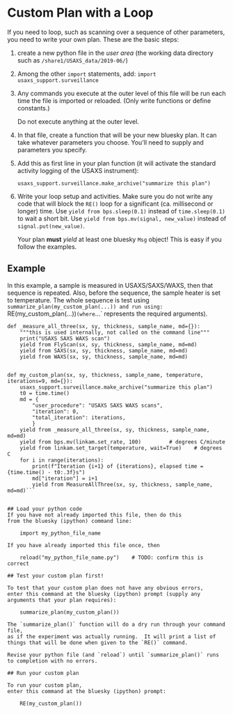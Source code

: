 # Custom Plan with a Loop

If you need to loop, such as scanning over a sequence of other parameters,
you need to write your own plan.  These are the basic steps:

1. create a new python file in the *user area* (the working data directory 
   such as `/share1/USAXS_data/2019-06/`)
1. Among the other `import` statements, add: `import usaxs_support.surveillance`
1. Any commands you execute at the outer level of this file will be run
   each time the file is imported or reloaded.  (Only write functions or
   define constants.)
   
   Do not execute anything at the outer level.
1. In that file, create a function that will be your new bluesky plan.
   It can take whatever parameters you choose.  You'll need to supply
   and parameters you specify.
1. Add this as first line in your plan function (it will activate the 
   standard activity logging of the USAXS instrument):

       usaxs_support.surveillance.make_archive("summarize this plan")

1. Write your loop setup and activities.  Make sure you do not write
   any code that will block the `RE()` loop for a significant 
   (ca. millisecond or longer) time.  Use `yield from bps.sleep(0.1)`
   instead of `time.sleep(0.1)` to wait a short bit.  Use 
   `yield from bps.mv(signal, new_value)` instead of 
   `signal.put(new_value)`.
   
   Your plan **must** *yield* at least one bluesky `Msg` object!
   This is easy if you follow the examples.

## Example

In this example, a sample is measured in USAXS/SAXS/WAXS, then that 
sequence is repeated.  Also, before the sequence, the sample heater 
is set to temperature.  The whole sequence is test using
`summarize_plan(my_custom_plan(...))
and run using:
`RE(my_custom_plan(...))` (where `...` represents the required arguments).

```
def _measure_all_three(sx, sy, thickness, sample_name, md={}):
    """this is used internally, not called on the command line"""
    print("USAXS SAXS WAXS scan")
    yield from FlyScan(sx, sy, thickness, sample_name, md=md)
    yield from SAXS(sx, sy, thickness, sample_name, md=md)
    yield from WAXS(sx, sy, thickness, sample_name, md=md)


def my_custom_plan(sx, sy, thickness, sample_name, temperature, iterations=9, md={}):
    usaxs_support.surveillance.make_archive("summarize this plan")
    t0 = time.time()
    md = {
        "user_procedure": "USAXS SAXS WAXS scans",
        "iteration": 0,
        "total_iteration": iterations,
        }
    yield from _measure_all_three(sx, sy, thickness, sample_name, md=md)
    yield from bps.mv(linkam.set_rate, 100)			# degrees C/minute
    yield from linkam.set_target(temperature, wait=True)	# degrees C
    for i in range(iterations):
        print(f"Iteration {i+1} of {iterations}, elapsed time = {time.time() - t0:.3f}s")
        md["iteration"] = i+1
        yield from MeasureAllThree(sx, sy, thickness, sample_name, md=md)```


## Load your python code
If you have not already imported this file, then do this
from the bluesky (ipython) command line:

    import my_python_file_name

If you have already imported this file once, then

    reload("my_python_file_name.py")	# TODO: confirm this is correct

## Test your custom plan first!

To test that your custom plan does not have any obvious errors,
enter this command at the bluesky (ipython) prompt (supply any
arguments that your plan requires):

    summarize_plan(my_custom_plan())

The `summarize_plan()` function will do a dry run through your command file,
as if the experiment was actually running.  It will print a list of 
things that will be done when given to the `RE()` command.

Revise your python file (and `reload`) until `summarize_plan()` runs to completion with no errors.

## Run your custom plan

To run your custom plan,
enter this command at the bluesky (ipython) prompt:

    RE(my_custom_plan())

